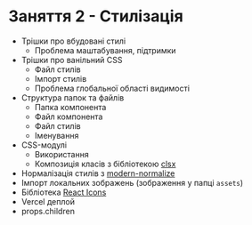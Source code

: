 # Заняття 2 - Стилізація

- Трішки про вбудовані стилі
  - Проблема маштабування, підтримки
- Трішки про ванільний CSS
  - Файл стилів
  - Імпорт стилів
  - Проблема глобальної області видимості
- Структура папок та файлів
  - Папка компонента
  - Файл компонента
  - Файл стилів
  - Іменування
- CSS-модулі
  - Використання
  - Композиція класів з бібліотекою [clsx](https://www.npmjs.com/package/clsx)
- Нормалізація стилів з [modern-normalize](https://www.npmjs.com/package/modern-normalize)
- Імпорт локальних зображень (зображення у папці `assets`)
- Бібліотека [React Icons](https://react-icons.github.io/react-icons/)
- Vercel деплой
- props.children
